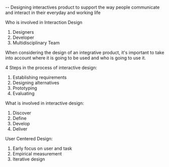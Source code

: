 -- Designing interactives product to support the way people communicate and interact in their everyday and working life

Who is involved in Interaction Design
1. Designers
2. Developer
3. Multidisciplinary Team

When considering the design of an integrative product, it's important to take into account where it is going to be used and who is going to use it.

4 Steps in the process of interactive design:
1. Establishing requirements
2. Designing alternatives
3. Prototyping
4. Evaluating

What is involved in interactive design:
1. Discover
2. Define
3. Develop
4. Deliver

User Centered Design:
1. Early focus on user and task
2. Empirical measurement
3. Iterative design